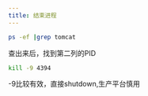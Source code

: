 ```yaml
---
title: 结束进程
---
```


``` bash
ps -ef |grep tomcat
```
查出来后，找到第二列的PID
``` bash
kill -9 4394
```
-9比较有效，直接shutdown,生产平台慎用